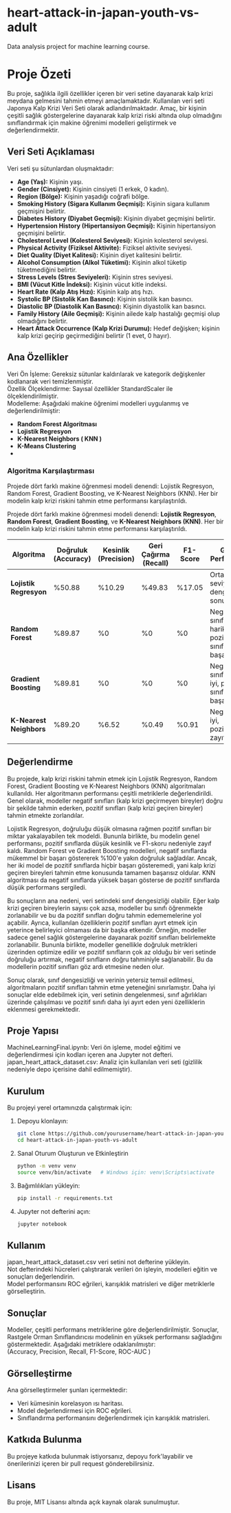 # heart-attack-in-japan-youth-vs-adult  
Data analysis project for machine learning course.  

# Proje Özeti 
Bu proje, sağlıkla ilgili özellikler içeren bir veri setine dayanarak kalp krizi meydana gelmesini tahmin etmeyi amaçlamaktadır. Kullanılan veri seti Japonya Kalp Krizi Veri Seti olarak adlandırılmaktadır. Amaç, bir kişinin çeşitli sağlık göstergelerine dayanarak kalp krizi riski altında olup olmadığını sınıflandırmak için makine öğrenimi modelleri geliştirmek ve değerlendirmektir.  

## Veri Seti Açıklaması
Veri seti şu sütunlardan oluşmaktadır:  

* **Age (Yaş):**   Kişinin yaşı.  
* **Gender (Cinsiyet):**   Kişinin cinsiyeti (1 erkek, 0 kadın).  
* **Region (Bölge):**   Kişinin yaşadığı coğrafi bölge.  
* **Smoking History (Sigara Kullanım Geçmişi):**   Kişinin sigara kullanım geçmişini belirtir.  
* **Diabetes History (Diyabet Geçmişi):**   Kişinin diyabet geçmişini belirtir.  
* **Hypertension History (Hipertansiyon Geçmişi):**   Kişinin hipertansiyon geçmişini belirtir.  
* **Cholesterol Level (Kolesterol Seviyesi):**   Kişinin kolesterol seviyesi.  
* **Physical Activity (Fiziksel Aktivite):**   Fiziksel aktivite seviyesi.  
* **Diet Quality (Diyet Kalitesi):**   Kişinin diyet kalitesini belirtir.  
* **Alcohol Consumption (Alkol Tüketimi):**   Kişinin alkol tüketip tüketmediğini belirtir.  
* **Stress Levels (Stres Seviyeleri):**   Kişinin stres seviyesi.   
* **BMI (Vücut Kitle İndeksi):**   Kişinin vücut kitle indeksi.  
* **Heart Rate (Kalp Atış Hızı):**   Kişinin kalp atış hızı.  
* **Systolic BP (Sistolik Kan Basıncı):**   Kişinin sistolik kan basıncı.  
* **Diastolic BP (Diastolik Kan Basıncı):**   Kişinin diyastolik kan basıncı.  
* **Family History (Aile Geçmişi):**   Kişinin ailede kalp hastalığı geçmişi olup olmadığını belirtir.  
* **Heart Attack Occurrence (Kalp Krizi Durumu):**   Hedef değişken; kişinin kalp krizi geçirip geçirmediğini belirtir (1 evet, 0 hayır).
  
## Ana Özellikler  
Veri Ön İşleme: Gereksiz sütunlar kaldırılarak ve kategorik değişkenler kodlanarak veri temizlenmiştir.  
Özellik Ölçeklendirme: Sayısal özellikler StandardScaler ile ölçeklendirilmiştir.  
Modelleme: Aşağıdaki makine öğrenimi modelleri uygulanmış ve değerlendirilmiştir:  
* **Random Forest Algoritması**  
* **Lojistik Regresyon**  
* **K-Nearest Neighbors ( KNN )** 
* **K-Means Clustering**
* 
### Algoritma Karşılaştırması
Projede dört farklı makine öğrenmesi modeli denendi: Lojistik Regresyon, Random Forest, Gradient Boosting, ve K-Nearest Neighbors 
(KNN). Her bir modelin kalp krizi riskini tahmin etme performansı karşılaştırıldı.    

Projede dört farklı makine öğrenmesi modeli denendi: **Lojistik Regresyon**, **Random Forest**, **Gradient Boosting**, ve **K-Nearest Neighbors (KNN)**. Her bir modelin kalp krizi riskini tahmin etme performansı karşılaştırıldı.

| **Algoritma**            | **Doğruluk (Accuracy)** | **Kesinlik (Precision)** | **Geri Çağırma (Recall)** | **F1-Score** | **Genel Performans**         |
|--------------------------|-------------------------|--------------------------|---------------------------|--------------|------------------------------|
| **Lojistik Regresyon**    | %50.88                  | %10.29                   | %49.83                    | %17.05       | Orta seviyede, dengesiz sonuç |
| **Random Forest**         | %89.87                  | %0                       | %0                        | %0           | Negatif sınıflar için harika, pozitif sınıflarda başarısız |
| **Gradient Boosting**     | %89.81                  | %0                       | %0                        | %0           | Negatif sınıflar için iyi, pozitif sınıflarda başarısız |
| **K-Nearest Neighbors**   | %89.20                  | %6.52                    | %0.49                     | %0.91        | Negatiflerde iyi, pozitiflerde zayıf |

## Değerlendirme
Bu projede, kalp krizi riskini tahmin etmek için Lojistik Regresyon, Random Forest, Gradient Boosting ve K-Nearest Neighbors (KNN) algoritmaları kullanıldı. Her algoritmanın performansı çeşitli metriklerle değerlendirildi. Genel olarak, modeller negatif sınıfları (kalp krizi geçirmeyen bireyler) doğru bir şekilde tahmin ederken, pozitif sınıfları (kalp krizi geçiren bireyler) tahmin etmekte zorlandılar.

Lojistik Regresyon, doğruluğu düşük olmasına rağmen pozitif sınıfları bir miktar yakalayabilen tek modeldi. Bununla birlikte, bu modelin genel performansı, pozitif sınıflarda düşük kesinlik ve F1-skoru nedeniyle zayıf kaldı. Random Forest ve Gradient Boosting modelleri, negatif sınıflarda mükemmel bir başarı göstererek %100'e yakın doğruluk sağladılar. Ancak, her iki model de pozitif sınıflarda hiçbir başarı gösteremedi, yani kalp krizi geçiren bireyleri tahmin etme konusunda tamamen başarısız oldular. KNN algoritması da negatif sınıflarda yüksek başarı gösterse de pozitif sınıflarda düşük performans sergiledi.

Bu sonuçların ana nedeni, veri setindeki sınıf dengesizliği olabilir. Eğer kalp krizi geçiren bireylerin sayısı çok azsa, modeller bu sınıfı öğrenmekte zorlanabilir ve bu da pozitif sınıfları doğru tahmin edememelerine yol açabilir. Ayrıca, kullanılan özelliklerin pozitif sınıfları ayırt etmek için yeterince belirleyici olmaması da bir başka etkendir. Örneğin, modeller sadece genel sağlık göstergelerine dayanarak pozitif sınıfları belirlemekte zorlanabilir. Bununla birlikte, modeller genellikle doğruluk metrikleri üzerinden optimize edilir ve pozitif sınıfların çok az olduğu bir veri setinde doğruluğu artırmak, negatif sınıfların doğru tahminiyle sağlanabilir. Bu da modellerin pozitif sınıfları göz ardı etmesine neden olur.

Sonuç olarak, sınıf dengesizliği ve verinin yetersiz temsil edilmesi, algoritmaların pozitif sınıfları tahmin etme yeteneğini sınırlamıştır. Daha iyi sonuçlar elde edebilmek için, veri setinin dengelenmesi, sınıf ağırlıkları üzerinde çalışılması ve pozitif sınıfı daha iyi ayırt eden yeni özelliklerin eklenmesi gerekmektedir.


## Proje Yapısı  
MachineLearningFinal.ipynb: Veri ön işleme, model eğitimi ve değerlendirmesi için kodları içeren ana Jupyter not defteri.  
japan_heart_attack_dataset.csv: Analiz için kullanılan veri seti (gizlilik nedeniyle depo içerisine dahil edilmemiştir).  

## Kurulum  

Bu projeyi yerel ortamınızda çalıştırmak için:  

1. Depoyu klonlayın:   
   ```bash
   git clone https://github.com/yourusername/heart-attack-in-japan-youth-vs-adult.git
   cd heart-attack-in-japan-youth-vs-adult
2. Sanal Oturum Oluşturun ve Etkinleştirin  
   ```bash
   python -m venv venv
   source venv/bin/activate   # Windows için: venv\Scripts\activate
3. Bağımlılıkları yükleyin:  
   ```bash
   pip install -r requirements.txt
4. Jupyter not defterini açın:  
   ```bash
   jupyter notebook
## Kullanım
japan_heart_attack_dataset.csv veri setini not defterine yükleyin.   
Not defterindeki hücreleri çalıştırarak verileri ön işleyin, modelleri eğitin ve sonuçları değerlendirin.  
Model performansını ROC eğrileri, karışıklık matrisleri ve diğer metriklerle görselleştirin.   
## Sonuçlar   
Modeller, çeşitli performans metriklerine göre değerlendirilmiştir. Sonuçlar, Rastgele Orman Sınıflandırıcısı modelinin en yüksek performansı sağladığını göstermektedir. Aşağıdaki metriklere odaklanılmıştır:   
(Accuracy, Precision, Recall, F1-Score, ROC-AUC )    

## Görselleştirme   
Ana görselleştirmeler şunları içermektedir:   
* Veri kümesinin korelasyon ısı haritası.
* Model değerlendirmesi için ROC eğrileri.
* Sınıflandırma performansını değerlendirmek için karışıklık matrisleri.

 
## Katkıda Bulunma  
Bu projeye katkıda bulunmak istiyorsanız, depoyu fork'layabilir ve önerilerinizi içeren bir pull request gönderebilirsiniz.    

## Lisans
Bu proje, MIT Lisansı altında açık kaynak olarak sunulmuştur.  


  




